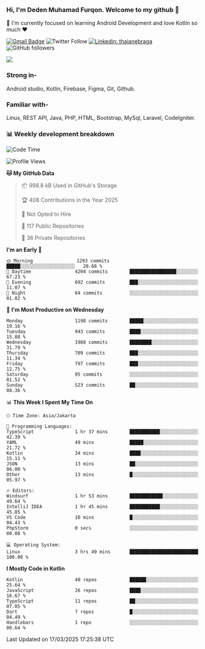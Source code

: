 ### Hi, I'm Deden Muhamad Furqon. Welcome to my github 👋

<!--
**furqoncreative/furqoncreative** is a ✨ _special_ ✨ repository because its `README.md` (this file) appears on your GitHub profile.

Here are some ideas to get you started:

- 🔭 I’m currently working on ...
- 👯 I’m looking to collaborate on ...
- 🤔 I’m looking for help with ...
- 💬 Ask me about ...
- 📫 How to reach me: ...
- 😄 Pronouns: ...
- ⚡ Fun fact: ...
-->

  🌱 I'm currently focused on learning Android Development and love Kotlin so much ❤ 

[![Gmail Badge](https://img.shields.io/badge/-furqoncreative24@gmail.com-c14438?style=flat-square&logo=Gmail&logoColor=white&link=mailto:furqoncreative24@gmail.com)](mailto:furqoncreative24@gmail.com)
![Twitter Follow](https://img.shields.io/twitter/follow/furqoncreative?label=Follow)
[![Linkedin: thaianebraga](https://img.shields.io/badge/-Deden_Muhamad_Furqon-blue?style=flat-square&logo=Linkedin&logoColor=white&link=https://www.linkedin.com/in/anmol-p-singh/)](https://www.linkedin.com/in/furqoncreative/)
![GitHub followers](https://img.shields.io/github/followers/furqoncreative?label=Follow&style=social)

<img src="https://github-readme-stats.sera5-dev.vercel.app/api?username=furqoncreative&hide=stars&show_icons=true&count_private=true&include_all_commits=true&title_color=#008080&icon_color=#008080&hide_border=true" width="">

### Strong in-

Android studio, Kotlin, Firebase, Figma, Git, Github.

### Familiar with-
Linux, REST API, Java, PHP, HTML, Bootstrap, MySql, Laravel, CodeIgniter.

### 📊 Weekly development breakdown

<!--START_SECTION:waka-->
![Code Time](http://img.shields.io/badge/Code%20Time-2%2C860%20hrs%2014%20mins-blue)

![Profile Views](http://img.shields.io/badge/Profile%20Views-0-blue)

**🐱 My GitHub Data** 

> 📦 998.8 kB Used in GitHub's Storage 
 > 
> 🏆 408 Contributions in the Year 2025
 > 
> 🚫 Not Opted to Hire
 > 
> 📜 117 Public Repositories 
 > 
> 🔑 36 Private Repositories 
 > 
**I'm an Early 🐤** 

```text
🌞 Morning                1293 commits        █████░░░░░░░░░░░░░░░░░░░░   20.68 % 
🌆 Daytime                4204 commits        █████████████████░░░░░░░░   67.23 % 
🌃 Evening                692 commits         ███░░░░░░░░░░░░░░░░░░░░░░   11.07 % 
🌙 Night                  64 commits          ░░░░░░░░░░░░░░░░░░░░░░░░░   01.02 % 
```
📅 **I'm Most Productive on Wednesday** 

```text
Monday                   1198 commits        █████░░░░░░░░░░░░░░░░░░░░   19.16 % 
Tuesday                  943 commits         ████░░░░░░░░░░░░░░░░░░░░░   15.08 % 
Wednesday                1988 commits        ████████░░░░░░░░░░░░░░░░░   31.79 % 
Thursday                 709 commits         ███░░░░░░░░░░░░░░░░░░░░░░   11.34 % 
Friday                   797 commits         ███░░░░░░░░░░░░░░░░░░░░░░   12.75 % 
Saturday                 95 commits          ░░░░░░░░░░░░░░░░░░░░░░░░░   01.52 % 
Sunday                   523 commits         ██░░░░░░░░░░░░░░░░░░░░░░░   08.36 % 
```


📊 **This Week I Spent My Time On** 

```text
🕑︎ Time Zone: Asia/Jakarta

💬 Programming Languages: 
TypeScript               1 hr 37 mins        ███████████░░░░░░░░░░░░░░   42.39 % 
YAML                     49 mins             █████░░░░░░░░░░░░░░░░░░░░   21.72 % 
Kotlin                   34 mins             ████░░░░░░░░░░░░░░░░░░░░░   15.11 % 
JSON                     13 mins             ██░░░░░░░░░░░░░░░░░░░░░░░   06.00 % 
Other                    13 mins             █░░░░░░░░░░░░░░░░░░░░░░░░   05.97 % 

🔥 Editors: 
Windsurf                 1 hr 53 mins        ████████████░░░░░░░░░░░░░   49.64 % 
IntelliJ IDEA            1 hr 45 mins        ███████████░░░░░░░░░░░░░░   45.85 % 
VS Code                  10 mins             █░░░░░░░░░░░░░░░░░░░░░░░░   04.43 % 
PhpStorm                 0 secs              ░░░░░░░░░░░░░░░░░░░░░░░░░   00.08 % 

💻 Operating System: 
Linux                    3 hrs 49 mins       █████████████████████████   100.00 % 
```

**I Mostly Code in Kotlin** 

```text
Kotlin                   40 repos            ██████░░░░░░░░░░░░░░░░░░░   25.64 % 
JavaScript               26 repos            ████░░░░░░░░░░░░░░░░░░░░░   16.67 % 
TypeScript               11 repos            ██░░░░░░░░░░░░░░░░░░░░░░░   07.05 % 
Dart                     7 repos             █░░░░░░░░░░░░░░░░░░░░░░░░   04.49 % 
Handlebars               1 repo              ░░░░░░░░░░░░░░░░░░░░░░░░░   00.64 % 
```




 Last Updated on 17/03/2025 17:25:38 UTC
<!--END_SECTION:waka-->
